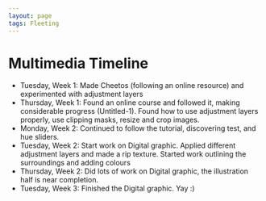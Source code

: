 ```yaml
---
layout: page
tags: Fleeting 
---
```


# Multimedia Timeline

- Tuesday, Week 1: Made Cheetos (following an online resource) and experimented with adjustment layers
- Thursday, Week 1: Found an online course and followed it, making considerable progress (Untitled-1). Found how to use adjustment layers properly, use clipping masks, resize and crop images.
- Monday, Week 2: Continued to follow the tutorial, discovering test, and hue sliders.
- Tuesday, Week 2: Start work on Digital graphic. Applied different adjustment layers and made a rip texture. Started work outlining the surroundings and adding colours
- Thursday, Week 2: Did lots of work on Digital graphic, the illustration half is near completion.
- Tuesday, Week 3: Finished the Digital graphic. Yay :)
